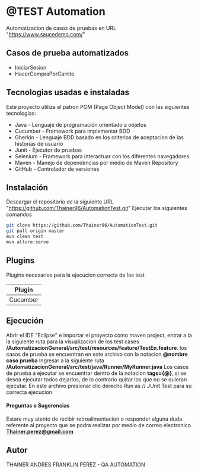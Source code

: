 # @TEST Automation

Automatizacion de casos de pruebas en URL "https://www.saucedemo.com/"

## Casos de prueba automatizados

- IniciarSesion
- HacerCompraPorCarrito

## Tecnologias usadas e instaladas

Este proyecto utiliza el patron POM (Page Object Model) con las siguientes tecnologias:

- Java - Lenguaje de programación orientado a objetos
- Cucumber - Framework para implementar BDD
- Gherkin - Lenguaje BDD basado en los criterios de aceptacion de las historias de usuario
- Junit - Ejecutor de pruebas 
- Selenium - Framework para interactuar con los diferentes navegadores
- Maven - Manejo de dependencias por medio de Maven Repository
- GitHub - Controlador de versiones

## Instalación

Descargar el repositorio de la siguiente URL "https://github.com/Thainer96/AutomationTest.git"
Ejecutar los siguientes comandos

```sh
git clone https://github.com/Thainer96/AutomationTest.git
git pull origin master
mvn clean test
mvn allure:serve
```

## Plugins

Plugins necesarios para la ejecucion correcta de los test

| Plugin | 
| ------ | 
| Cucumber |

## Ejecución

Abrir el IDE "Eclipse" e importar el proyecto como maven project, entrar a la la siguiente ruta para la visualizacion de los test cases **/AutomatizacionGeneral/src/test/resources/feature/TestEn.feature**.
los casos de prueba se encuentran en este archivo con la notacion **@nombre caso prueba**
Ingresar a la siguiente ruta **/AutomatizacionGeneral/src/test/java/Runner/MyRunner.java**
Los casos de prueba a ejecutar se encuentrar dentro de la notacion **tags={@}**, si se desea ejecutar todos dejarlos, de lo contrario quitar los que no se quieran 
ejecutar.
En este archivo presionar clic derecho Run as // JUnit Test para su correcta ejecucion


#### Preguntas o Sugerencias
Estare muy atento de recibir retroalimentacion o responder alguna duda referente al proyecto que se podra realizar por medio de correo electronico **Thainer.perez@gmail.com**

## Autor

THAINER ANDRES FRANKLIN PEREZ - QA AUTOMATION

